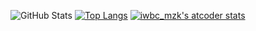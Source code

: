 

![GitHub Stats](https://github-readme-stats.vercel.app/api?username=kyo1941&count_private=true&show_icons=true)
[![Top Langs](https://github-readme-stats.vercel.app/api/top-langs/?username=kyo1941&layout=compact&count_private=false&show_icons=true&show_icons=true)](https://github.com/anuraghazra/github-readme-stats)
[![iwbc_mzk's atcoder stats](https://atcoder-readme-stats.vercel.app/stats/kyo1941?width=450&height=200)](https://atcoder.jp/users/kyo1941)
